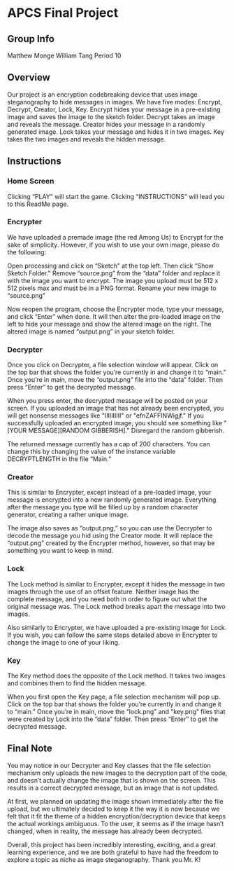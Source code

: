 # APCS Final Project

## Group Info
Matthew Monge
William Tang
Period 10
## Overview
Our project is an encryption codebreaking device that uses image steganography to hide messages in images. We have five modes: Encrypt, Decrypt, Creator, Lock, Key. Encrypt hides your message in a pre-existing image and saves the image to the sketch folder. Decrypt takes an image and reveals the message. Creator hides your message in a randomly generated image. Lock takes your message and hides it in two images. Key takes the two images and reveals the hidden message.

## Instructions
### Home Screen
Clicking “PLAY” will start the game.
Clicking “INSTRUCTIONS” will lead you to this ReadMe page.

### Encrypter
We have uploaded a premade image (the red Among Us) to Encrypt for the sake of simplicity. However, if you wish to use your own image, please do the following:

Open processing and click on “Sketch” at the top left. Then click “Show Sketch Folder.” Remove “source.png” from the “data” folder and replace it with the image you want to encrypt. The image you upload must be 512 x 512 pixels max and must be in a PNG format. Rename your new image to “source.png”

Now reopen the program, choose the Encrypter mode, type your message, and click “Enter” when done. It will then alter the pre-loaded image on the left to hide your message and show the altered image on the right. The altered image is named “output.png” in your sketch folder.

### Decrypter
Once you click on Decrypter, a file selection window will appear. Click on the top bar that shows the folder you’re currently in and change it to “main.” Once you’re in main, move the “output.png” file into the “data” folder. Then press “Enter” to get the decrypted message.

When you press enter, the decrypted message will be posted on your screen. If you uploaded an image that has not already been encrypted, you will get nonsense messages like "IIIIIIIIII" or "efnZAFFINWigjf." If you successfully uploaded an encrypted image, you should see something like "[YOUR MESSAGE][RANDOM GIBBERISH]." Disregard the random gibberish. 

The returned message currently has a cap of 200 characters. You can change this by changing the value of the instance variable DECRYPTLENGTH in the file “Main.”

### Creator
This is similar to Encrypter, except instead of a pre-loaded image, your message is encrypted into a new randomly generated image. Everything after the message you type will be filled up by a random character generator, creating a rather unique image.

The image also saves as “output.png,” so you can use the Decrypter to decode the message you hid using the Creator mode. It will replace the “output.png” created by the Encrypter method, however, so that may be something you want to keep in mind.

### Lock
The Lock method is similar to Encrypter, except it hides the message in two images through the use of an offset feature. Neither image has the complete message, and you need both in order to figure out what the original message was. The Lock method breaks apart the message into two images.

Also similarly to Encrypter, we have uploaded a pre-existing image for Lock. If you wish, you can follow the same steps detailed above in Encrypter to change the image to one of your liking.

### Key
The Key method does the opposite of the Lock method. It takes two images and combines them to find the hidden message. 

When you first open the Key page, a file selection mechanism will pop up. Click on the top bar that shows the folder you’re currently in and change it to “main.” Once you’re in main, move the “lock.png” and “key.png” files that were created by Lock into the “data” folder. Then press “Enter” to get the decrypted message.

## Final Note
You may notice in our Decrypter and Key classes that the file selection mechanism only uploads the new images to the decryption part of the code, and doesn’t actually change the image that is shown on the screen. This results in a correct decrypted message, but an image that is not updated.

At first, we planned on updating the image shown immediately after the file upload, but we ultimately decided to keep it the way it is now because we felt that it fit the theme of a hidden encryption/decryption device that keeps the actual workings ambiguous. To the user, it seems as if the image hasn’t changed, when in reality, the message has already been decrypted.

Overall, this project has been incredibly interesting, exciting, and a great learning experience, and we are both grateful to have had the freedom to explore a topic as niche as image steganography. Thank you Mr. K!
